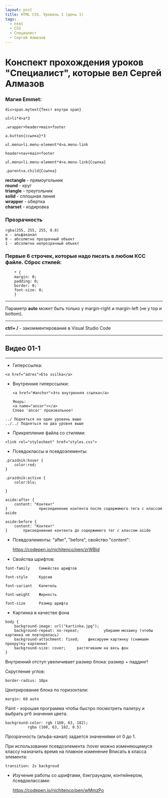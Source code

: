 ```yaml
---
layout: post
title: HTML CSS. Уровень 1 (день 1)
tags:
  - html
  - CSS
  - Специалист
  - Сергей Алмазов
---
```

# Конспект прохождения уроков "Специалист", которые вел Сергей Алмазов

### Магия Emmet:

```
div>span.mytext{Текст внутри span}

ul>li*4>a*3

.wrapper>header+main+footer

a.button{ссылка}*3

ul.menu>li.menu-element*4>a.menu-link

header+nav+main+footer

ul.menu>li.menu-element*4>a.menu-link{Ссылка}

.parent>a.child{Ссылка}
```

**rectangle** - прямоугольник  
**round**     - круг  
**triangle**  - треугольник  
**solid**     - сплошная линия  
**wrapper**   - обертка  
**charset**   - кодировка

### Прозрачность

```
rgba(255, 255, 255, 0.8)
a - альфаканал
0 - абсолютно прозрачный объект
1 - абсолютно непрозрачный объект
```

### Первые 6 строчек, которые надо писать в любом КСС файле. Сброс стилей:

```
    * {
    margin: 0;
    padding: 0;
    border: 0;
    font-size: 0;
    }

```

-------------

Параметр **auto** может быть только у margin-right и margin-left (не у top и bottom).

-------------

**ctrl+ /**   - закомментирование в Visual Studio Code

------------

## Видео 01-1
------------
* Гиперссылка:
```
<a href="adres">Eto ssilka</a>
```

* Внутренние гиперссылки:

    ```
    <a href="#anchor">Это внутренняя ссылка</a>

    Якорь:
    <a name="ancor"></a>
    Слово 'ancor' произвольное!
    ```

```
../ Подняться на один уровень выше  
../../ Подняться на два уровня выше
```

* Прикрепление файла со стилями:

```
<link rel="stylesheet" href="styles.css">
```

* Псевдоклассы и псевдоэлементы:

```
.prazdnik:hover {
	color:red;
}

.prazdnik:active {
	color:blu;

}
```

```
aside:after {
	content: "Контент"
}              присоединение контента после содержимого тега с классом aside

aside:before {
	content: "Контент"
]		присоедниение контента до содержимого тег с классом aside
```

* Псевдоэлементы: "after", "before", свойство "content":

    https://codepen.io/nichitenco/pen/zrWBjd

    
* Свойства шрифтов:

```
font-family    Семейство шрифтов

font-style     Курсив

font-variant   Капитель

font-weight    Жирность

font-size      Размер шрифта
```

* Картинка в качестве фона

```
body {
	background-image: url("kartinka.jpg");
	background-repeat: no-repeat;			убираем мозаику (чтобы картинка не повторялась)
	background-attachment: fixed;	 фиксируем картинку (снимаем прокрутку картинки)  
    background-size: cover; 	растягиваем на весь фон
}

```
Внутренний отступ увеличивает размер блока: размер + паддинг!


Скругление углов:

```
border-radius: 10px
```

Центрирование блока по горизонтали:

```
margin: 60 auto
```

Paint - хорошая программа чтобы быстро посмотреть палитру и выбрать ргб значения цвета.


```
background-color: rgb (160, 63, 182);
		  rgba (160, 63, 182, 0.5)
```

Прозрачность (альфа-канал) задается значениями от 0 до 1.


При использовании псевдоэлемента :hover можно изменяющемуся классу назначить
время на плавное изменение Вписать в класса элемента:

```
transition: 2s backgroud
```


* Изучение работы со шрифтами, бэкграундом, контейнером, псевдоклассами:

    https://codepen.io/nichitenco/pen/wMmzPo
